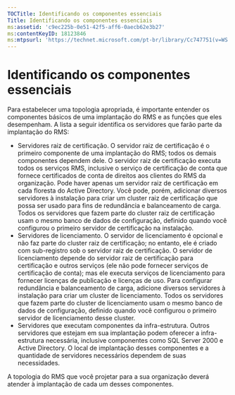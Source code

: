 ```yaml
---
TOCTitle: Identificando os componentes essenciais
Title: Identificando os componentes essenciais
ms:assetid: 'c9ec225b-0e51-42f5-aff6-0aecb62e3b27'
ms:contentKeyID: 18123846
ms:mtpsurl: 'https://technet.microsoft.com/pt-br/library/Cc747751(v=WS.10)'
---
```


Identificando os componentes essenciais
=======================================

Para estabelecer uma topologia apropriada, é importante entender os componentes básicos de uma implantação do RMS e as funções que eles desempenham. A lista a seguir identifica os servidores que farão parte da implantação do RMS:

-   Servidores raiz de certificação. O servidor raiz de certificação é o primeiro componente de uma implantação do RMS; todos os demais componentes dependem dele. O servidor raiz de certificação executa todos os serviços RMS, inclusive o serviço de certificação de conta que fornece certificados de conta de direitos aos clientes do RMS da organização. Pode haver apenas um servidor raiz de certificação em cada floresta do Active Directory. Você pode, porém, adicionar diversos servidores à instalação para criar um cluster raiz de certificação que possa ser usado para fins de redundância e balanceamento de carga. Todos os servidores que fazem parte do cluster raiz de certificação usam o mesmo banco de dados de configuração, definido quando você configurou o primeiro servidor de certificação na instalação.
-   Servidores de licenciamento. O servidor de licenciamento é opcional e não faz parte do cluster raiz de certificação; no entanto, ele é criado com sub-registro sob o servidor raiz de certificação. O servidor de licenciamento depende do servidor raiz de certificação para certificação e outros serviços (ele não pode fornecer serviços de certificação de conta); mas ele executa serviços de licenciamento para fornecer licenças de publicação e licenças de uso. Para configurar redundância e balanceamento de carga, adicione diversos servidores à instalação para criar um cluster de licenciamento. Todos os servidores que fazem parte do cluster de licenciamento usam o mesmo banco de dados de configuração, definido quando você configurou o primeiro servidor de licenciamento desse cluster.
-   Servidores que executam componentes da infra-estrutura. Outros servidores que estejam em sua implantação podem oferecer a infra-estrutura necessária, inclusive componentes como SQL Server 2000 e Active Directory. O local de implantação desses componentes e a quantidade de servidores necessários dependem de suas necessidades.

A topologia do RMS que você projetar para a sua organização deverá atender à implantação de cada um desses componentes.
